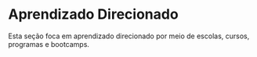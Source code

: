 # Aprendizado Direcionado

Esta seção foca em aprendizado direcionado por meio de escolas, cursos, programas e bootcamps.
